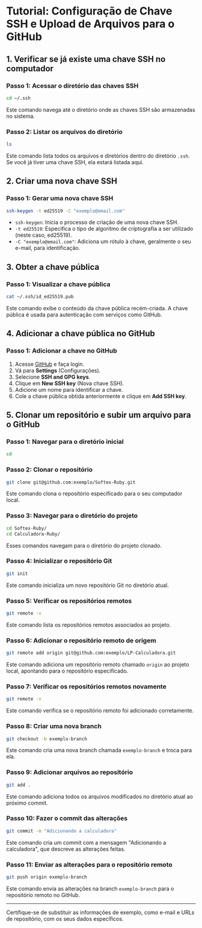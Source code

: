 # Tutorial: Configuração de Chave SSH e Upload de Arquivos para o GitHub

## 1. Verificar se já existe uma chave SSH no computador

### Passo 1: Acessar o diretório das chaves SSH
```bash
cd ~/.ssh
```
Este comando navega até o diretório onde as chaves SSH são armazenadas no sistema.

### Passo 2: Listar os arquivos do diretório
```bash
ls
```
Este comando lista todos os arquivos e diretórios dentro do diretório `.ssh`. Se você já tiver uma chave SSH, ela estará listada aqui.

## 2. Criar uma nova chave SSH

### Passo 1: Gerar uma nova chave SSH
```bash
ssh-keygen -t ed25519 -C "exemplo@email.com"
```
- `ssh-keygen`: Inicia o processo de criação de uma nova chave SSH.
- `-t ed25519`: Especifica o tipo de algoritmo de criptografia a ser utilizado (neste caso, ed25519).
- `-C "exemplo@email.com"`: Adiciona um rótulo à chave, geralmente o seu e-mail, para identificação.

## 3. Obter a chave pública

### Passo 1: Visualizar a chave pública
```bash
cat ~/.ssh/id_ed25519.pub
```
Este comando exibe o conteúdo da chave pública recém-criada. A chave pública é usada para autenticação com serviços como GitHub.

## 4. Adicionar a chave pública no GitHub

### Passo 1: Adicionar a chave no GitHub
1. Acesse [GitHub](https://github.com) e faça login.
2. Vá para **Settings** (Configurações).
3. Selecione **SSH and GPG keys**.
4. Clique em **New SSH key** (Nova chave SSH).
5. Adicione um nome para identificar a chave.
6. Cole a chave pública obtida anteriormente e clique em **Add SSH key**.

## 5. Clonar um repositório e subir um arquivo para o GitHub

### Passo 1: Navegar para o diretório inicial
```bash
cd
```

### Passo 2: Clonar o repositório
```bash
git clone git@github.com:exemplo/Softex-Ruby.git
```
Este comando clona o repositório especificado para o seu computador local.

### Passo 3: Navegar para o diretório do projeto
```bash
cd Softex-Ruby/
cd Calculadora-Ruby/
```
Esses comandos navegam para o diretório do projeto clonado.

### Passo 4: Inicializar o repositório Git
```bash
git init
```
Este comando inicializa um novo repositório Git no diretório atual.

### Passo 5: Verificar os repositórios remotos
```bash
git remote -v
```
Este comando lista os repositórios remotos associados ao projeto.

### Passo 6: Adicionar o repositório remoto de origem
```bash
git remote add origin git@github.com:exemplo/LP-Calculadora.git
```
Este comando adiciona um repositório remoto chamado `origin` ao projeto local, apontando para o repositório especificado.

### Passo 7: Verificar os repositórios remotos novamente
```bash
git remote -v
```
Este comando verifica se o repositório remoto foi adicionado corretamente.

### Passo 8: Criar uma nova branch
```bash
git checkout -b exemplo-branch
```
Este comando cria uma nova branch chamada `exemplo-branch` e troca para ela.

### Passo 9: Adicionar arquivos ao repositório
```bash
git add .
```
Este comando adiciona todos os arquivos modificados no diretório atual ao próximo commit.

### Passo 10: Fazer o commit das alterações
```bash
git commit -m "Adicionando a calculadora"
```
Este comando cria um commit com a mensagem "Adicionando a calculadora", que descreve as alterações feitas.

### Passo 11: Enviar as alterações para o repositório remoto
```bash
git push origin exemplo-branch
```
Este comando envia as alterações na branch `exemplo-branch` para o repositório remoto no GitHub.

---

Certifique-se de substituir as informações de exemplo, como e-mail e URLs de repositório, com os seus dados específicos.

